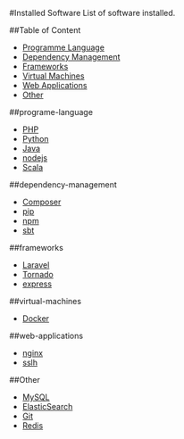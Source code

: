 #Installed Software
List of software installed.

##Table of Content
- [Programme Language](#programe-language)
- [Dependency Management](#dependency-management)
- [Frameworks](#frameworks)
- [Virtual Machines](#virtual-machines)
- [Web Applications](#web-applications)
- [Other](#other)

##programe-language
- [PHP](software/PHP.md)
- [Python](software/Python.md)
- [Java](software/Java.md)
- [nodejs](software/node.md)
- [Scala](software/scala.md)

##dependency-management
- [Composer](software/Composer.md)
- [pip](software/pip.md)
- [npm](software/npm.md)
- [sbt](software/sbt.md)

##frameworks
- [Laravel](software/Laravel.md)
- [Tornado](software/Tornado.md)
- [express](software/express.md)

##virtual-machines
- [Docker](software/Docker.md)

##web-applications
- [nginx](software/nginx.md)
- [sslh](software/sslh.md)

##Other
- [MySQL](software/MySQL.md)
- [ElasticSearch](software/ElasticSearch.md)
- [Git](software/Git.md)
- [Redis](software/redis.md)
